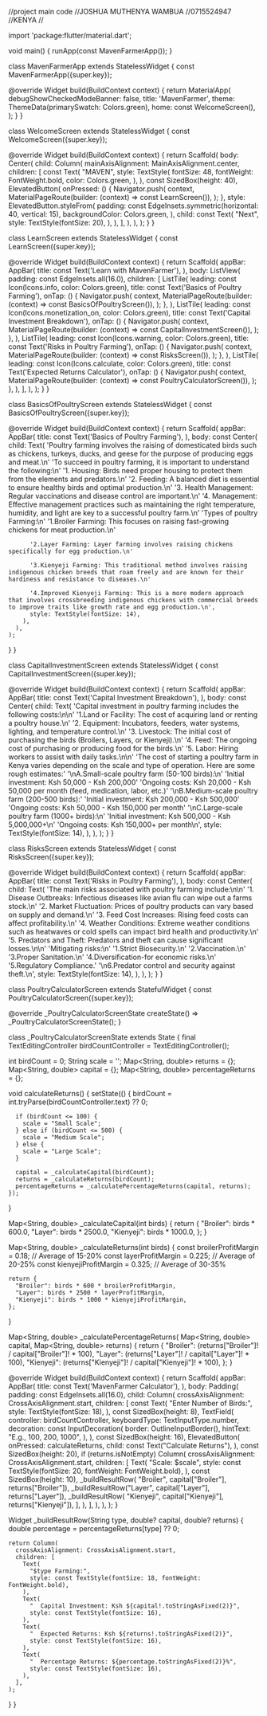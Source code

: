 //project main code
//JOSHUA MUTHENYA WAMBUA
//0715524947
//KENYA
//

import 'package:flutter/material.dart';

void main() {
  runApp(const MavenFarmerApp());
}

class MavenFarmerApp extends StatelessWidget {
  const MavenFarmerApp({super.key});

  @override
  Widget build(BuildContext context) {
    return MaterialApp(
      debugShowCheckedModeBanner: false,
      title: 'MavenFarmer',
      theme: ThemeData(primarySwatch: Colors.green),
      home: const WelcomeScreen(),
    );
  }
}

class WelcomeScreen extends StatelessWidget {
  const WelcomeScreen({super.key});

  @override
  Widget build(BuildContext context) {
    return Scaffold(
      body: Center(
        child: Column(
          mainAxisAlignment: MainAxisAlignment.center,
          children: [
            const Text(
              "MAVEN",
              style: TextStyle(
                fontSize: 48,
                fontWeight: FontWeight.bold,
                color: Colors.green,
              ),
            ),
            const SizedBox(height: 40),
            ElevatedButton(
              onPressed: () {
                Navigator.push(
                  context,
                  MaterialPageRoute(builder: (context) => const LearnScreen()),
                );
              },
              style: ElevatedButton.styleFrom(
                padding: const EdgeInsets.symmetric(horizontal: 40, vertical: 15),
                backgroundColor: Colors.green,
              ),
              child: const Text(
                "Next",
                style: TextStyle(fontSize: 20),
              ),
            ),
          ],
        ),
      ),
    );
  }
}

class LearnScreen extends StatelessWidget {
  const LearnScreen({super.key});

  @override
  Widget build(BuildContext context) {
    return Scaffold(
      appBar: AppBar(
        title: const Text('Learn with MavenFarmer'),
      ),
      body: ListView(
        padding: const EdgeInsets.all(16.0),
        children: [
          ListTile(
            leading: const Icon(Icons.info, color: Colors.green),
            title: const Text('Basics of Poultry Farming'),
            onTap: () {
              Navigator.push(
                context,
                MaterialPageRoute(builder: (context) => const BasicsOfPoultryScreen()),
              );
            },
          ),
          ListTile(
            leading: const Icon(Icons.monetization_on, color: Colors.green),
            title: const Text('Capital Investment Breakdown'),
            onTap: () {
              Navigator.push(
                context,
                MaterialPageRoute(builder: (context) => const CapitalInvestmentScreen()),
              );
            },
          ),
          ListTile(
            leading: const Icon(Icons.warning, color: Colors.green),
            title: const Text('Risks in Poultry Farming'),
            onTap: () {
              Navigator.push(
                context,
                MaterialPageRoute(builder: (context) => const RisksScreen()),
              );
            },
          ),
          ListTile(
            leading: const Icon(Icons.calculate, color: Colors.green),
            title: const Text('Expected Returns Calculator'),
            onTap: () {
              Navigator.push(
                context,
                MaterialPageRoute(builder: (context) => const PoultryCalculatorScreen()),
              );
            },
          ),
        ],
      ),
    );
  }
}

class BasicsOfPoultryScreen extends StatelessWidget {
  const BasicsOfPoultryScreen({super.key});

  @override
  Widget build(BuildContext context) {
    return Scaffold(
      appBar: AppBar(
        title: const Text('Basics of Poultry Farming'),
      ),
      body: const Center(
        child: Text(
          'Poultry farming involves the raising of domesticated birds such as chickens, turkeys, ducks, and geese for the purpose of producing eggs and meat.\n' 
          'To succeed in poultry farming, it is important to understand the following:\n'
          '1. Housing: Birds need proper housing to protect them from the elements and predators.\n'
          '2. Feeding: A balanced diet is essential to ensure healthy birds and optimal production.\n'
          '3. Health Management: Regular vaccinations and disease control are important.\n'
          '4. Management: Effective management practices such as maintaining the right temperature, humidity, and light are key to a successful poultry farm.\n'
          'Types of poultry Farming:\n'
          '1.Broiler Farming: This focuses on raising fast-growing chickens for meat production.\n'
   
          '2.Layer Farming: Layer farming involves raising chickens specifically for egg production.\n'
   
          '3.Kienyeji Farming: This traditional method involves raising indigenous chicken breeds that roam freely and are known for their hardiness and resistance to diseases.\n'
   
          '4.Improved Kienyeji Farming: This is a more modern approach that involves crossbreeding indigenous chickens with commercial breeds to improve traits like growth rate and egg production.\n',
          style: TextStyle(fontSize: 14),
        ),
      ),
    );
  }
}

class CapitalInvestmentScreen extends StatelessWidget {
  const CapitalInvestmentScreen({super.key});

  @override
  Widget build(BuildContext context) {
    return Scaffold(
      appBar: AppBar(
        title: const Text('Capital Investment Breakdown'),
      ),
      body: const Center(
        child: Text(
          'Capital investment in poultry farming includes the following costs:\n\n'
          '1.Land or Facility: The cost of acquiring land or renting a poultry house.\n'
          '2. Equipment: Incubators, feeders, water systems, lighting, and temperature control.\n'
          '3. Livestock: The initial cost of purchasing the birds (Broilers, Layers, or Kienyeji).\n'
          '4. Feed: The ongoing cost of purchasing or producing food for the birds.\n'
          '5. Labor: Hiring workers to assist with daily tasks.\n\n'
          'The cost of starting a poultry farm in Kenya varies depending on the scale and type of operation. Here are some rough estimates:'
          '\nA.Small-scale poultry farm (50-100 birds):\n'
          'Initial investment: Ksh 50,000 - Ksh 200,000' 
          'Ongoing costs: Ksh 20,000 - Ksh 50,000 per month (feed, medication, labor, etc.)' 
          '\nB.Medium-scale poultry farm (200-500 birds):'
          'Initial investment: Ksh 200,000 - Ksh 500,000'
          'Ongoing costs: Ksh 50,000 - Ksh 150,000 per month'
          '\nC.Large-scale poultry farm (1000+ birds):\n'
          'Initial investment: Ksh 500,000 - Ksh 5,000,000+\n'
          'Ongoing costs: Ksh 150,000+ per month\n',
          style: TextStyle(fontSize: 14),
        ),
      ),
    );
  }
}

class RisksScreen extends StatelessWidget {
  const RisksScreen({super.key});

  @override
  Widget build(BuildContext context) {
    return Scaffold(
      appBar: AppBar(
        title: const Text('Risks in Poultry Farming'),
      ),
      body: const Center(
        child: Text(
          'The main risks associated with poultry farming include:\n\n'
          '1. Disease Outbreaks: Infectious diseases like avian flu can wipe out a farms stock.\n'
          '2. Market Fluctuation: Prices of poultry products can vary based on supply and demand.\n'
          '3. Feed Cost Increases: Rising feed costs can affect profitability.\n'
          '4. Weather Conditions: Extreme weather conditions such as heatwaves or cold spells can impact bird health and productivity.\n'
          '5. Predators and Theft: Predators and theft can cause significant losses.\n\n'
          'Mitigating risks:\n'
          '1.Strict Biosecurity.\n'
          '2.Vaccination.\n'
          '3.Proper Sanitation.\n'
          '4.Diversification-for economic risks.\n'
          '5.Regulatory Compliance.'
          '\n6.Predator control and security against theft.\n',
          style: TextStyle(fontSize: 14),
        ),
      ),
    );
  }
}

class PoultryCalculatorScreen extends StatefulWidget {
  const PoultryCalculatorScreen({super.key});

  @override
  _PoultryCalculatorScreenState createState() => _PoultryCalculatorScreenState();
}

class _PoultryCalculatorScreenState extends State<PoultryCalculatorScreen> {
  final TextEditingController birdCountController = TextEditingController();

  int birdCount = 0;
  String scale = '';
  Map<String, double> returns = {};
  Map<String, double> capital = {};
  Map<String, double> percentageReturns = {};

  void calculateReturns() {
    setState(() {
      birdCount = int.tryParse(birdCountController.text) ?? 0;

      if (birdCount <= 100) {
        scale = "Small Scale";
      } else if (birdCount <= 500) {
        scale = "Medium Scale";
      } else {
        scale = "Large Scale";
      }

      capital = _calculateCapital(birdCount);
      returns = _calculateReturns(birdCount);
      percentageReturns = _calculatePercentageReturns(capital, returns);
    });
  }

  Map<String, double> _calculateCapital(int birds) {
    return {
      "Broiler": birds * 600.0,
      "Layer": birds * 2500.0,
      "Kienyeji": birds * 1000.0,
    };
  }

  Map<String, double> _calculateReturns(int birds) {
    const broilerProfitMargin = 0.18; // Average of 15-20%
    const layerProfitMargin = 0.225; // Average of 20-25%
    const kienyejiProfitMargin = 0.325; // Average of 30-35%

    return {
      "Broiler": birds * 600 * broilerProfitMargin,
      "Layer": birds * 2500 * layerProfitMargin,
      "Kienyeji": birds * 1000 * kienyejiProfitMargin,
    };
  }

  Map<String, double> _calculatePercentageReturns(
      Map<String, double> capital, Map<String, double> returns) {
    return {
      "Broiler": (returns["Broiler"]! / capital["Broiler"]! * 100),
      "Layer": (returns["Layer"]! / capital["Layer"]! * 100),
      "Kienyeji": (returns["Kienyeji"]! / capital["Kienyeji"]! * 100),
    };
  }

  @override
  Widget build(BuildContext context) {
    return Scaffold(
      appBar: AppBar(
        title: const Text('MavenFarmer Calculator'),
      ),
      body: Padding(
        padding: const EdgeInsets.all(16.0),
        child: Column(
          crossAxisAlignment: CrossAxisAlignment.start,
          children: [
            const Text(
              "Enter Number of Birds:",
              style: TextStyle(fontSize: 18),
            ),
            const SizedBox(height: 8),
            TextField(
              controller: birdCountController,
              keyboardType: TextInputType.number,
              decoration: const InputDecoration(
                border: OutlineInputBorder(),
                hintText: "E.g., 100, 200, 1000",
              ),
            ),
            const SizedBox(height: 16),
            ElevatedButton(
              onPressed: calculateReturns,
              child: const Text("Calculate Returns"),
            ),
            const SizedBox(height: 20),
            if (returns.isNotEmpty)
              Column(
                crossAxisAlignment: CrossAxisAlignment.start,
                children: [
                  Text(
                    "Scale: $scale",
                    style: const TextStyle(fontSize: 20, fontWeight: FontWeight.bold),
                  ),
                  const SizedBox(height: 10),
                  _buildResultRow(
                      "Broiler", capital["Broiler"], returns["Broiler"]),
                  _buildResultRow("Layer", capital["Layer"], returns["Layer"]),
                  _buildResultRow(
                      "Kienyeji", capital["Kienyeji"], returns["Kienyeji"]),
                ],
              ),
          ],
        ),
      ),
    );
  }

  Widget _buildResultRow(String type, double? capital, double? returns) {
    double percentage = percentageReturns[type] ?? 0;

    return Column(
      crossAxisAlignment: CrossAxisAlignment.start,
      children: [
        Text(
          "$type Farming:",
          style: const TextStyle(fontSize: 18, fontWeight: FontWeight.bold),
        ),
        Text(
          "  Capital Investment: Ksh ${capital!.toStringAsFixed(2)}",
          style: const TextStyle(fontSize: 16),
        ),
        Text(
          "  Expected Returns: Ksh ${returns!.toStringAsFixed(2)}",
          style: const TextStyle(fontSize: 16),
        ),
        Text(
          "  Percentage Returns: ${percentage.toStringAsFixed(2)}%",
          style: const TextStyle(fontSize: 16),
        ),
      ],
    );
  }
}


